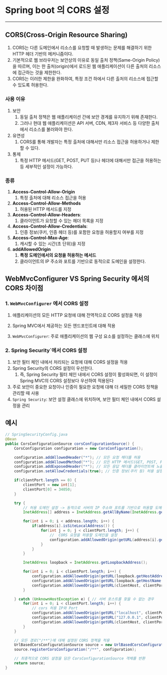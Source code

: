 # Spring boot 의 CORS 설정

---

>

## CORS(Cross-Origin Resource Sharing) 

1. CORS는 다른 도메인에서 리소스를 요청할 때 발생하는 문제를 해결하기 위한 HTTP 헤더 기반의 메커니즘이다. 
2. 기본적으로 웹 브라우저는 보안상의 이유로 동일 출처 정책(Same-Origin Policy)을 따르며, 이는 한 출처(origin)에서 로드된 웹 애플리케이션이 다른 출처의 리소스에 접근하는 것을 제한한다. 
3. CORS는 이러한 제한을 완화하여, 특정 조건 하에서 다른 출처의 리소스에 접근할 수 있도록 허용한다. 

### 사용 이유 

1. 보안
   1. 동일 출처 정책은 웹 애플리케이션 간에 보안 경계를 유지하기 위해 존재한다. 
   2. 그러나 현대 웹 애플리케이션은 API 서버, CDN, 제3자 서비스 등 다양한 출처에서 리소스를 불러와야 한다. 
2. 유연성
   1. CORS를 통해 개발자는 특정 출처에 대해서만 리소스 접근을 허용하거나 제한할 수 있다. 
3. 통제
   1. 특정 HTTP 메서드(GET, POST, PUT 등)나 헤더에 대해서만 접근을 허용하는 등 세부적인 설정이 가능하다. 

### 종류

1. **Access-Control-Allow-Origin**
   1. 특정 출처에 대해 리소스 접근을 허용
2. **Access-Control-Allow-Methods**
   1. 허용된 HTTP 메서드를 지정
3. **Access-Control-Allow-Headers**: 
   1. 클라이언트가 요청할 수 있는 헤더 목록을 지정
4. **Access-Control-Allow-Credentials**: 
   1. 인증 정보(쿠키, 인증 헤더 등)를 포함한 요청을 허용할지 여부를 지정
5. **Access-Control-Max-Age**: 
   1. 캐시할 수 있는 시간(초 단위)을 지정
6. **addAllowedOrigin**
   1. **특정 도메인에서의 요청을 허용하는 메서드**
   2. 클라이언트의 IP 주소와 포트를 기반으로 동적으로 도메인을 설정한다. 




## WebMvcConfigurer  VS Spring Security  에서의 CORS 차이점 

### 1. `WebMvcConfigurer` 에서 CORS 설정

1. 애플리케이션의 모든 HTTP 요청에 대해 전역적으로 CORS 설정을 적용

2. Spring MVC에서 제공하는 모든 엔드포인트에 대해 적용

3. `WebMvcConfigurer`: 주로 애플리케이션의 웹 구성 요소를 설정하는 클래스에 위치

   

### 2. Spring Security`에서 CORS 설정

1. 보안 필터 체인 내에서 처리되는 요청에 대해 CORS 설정을 적용
2. Spring Security의 CORS 설정이 우선한다. 
   1. 즉, Spring Security 필터 체인 내에서 CORS 설정이 활성화되면, 이 설정이 Spring MVC의 CORS 설정보다 우선하여 적용된다
3. 주로 보안이 중요한 요청이나 인증이 필요한 요청에 대해 더 세밀한 CORS 정책을 관리할 때 사용
4. `Spring Security`: 보안 설정 클래스에 위치하며, 보안 필터 체인 내에서 CORS 설정을 관리

## 예시

```java
// SpringSecurityConfig.java
@Bean
public CorsConfigurationSource corsConfigurationSource() {
    CorsConfiguration configuration = new CorsConfiguration();

    configuration.addAllowedHeader("*"); // 모든 요청 헤더를 허용
    configuration.addAllowedMethod("*"); // 모든 HTTP 메서드(GET, POST, PUT, DELETE 등)를 허용
    configuration.addExposedHeader("*"); // 모든 응답 헤더를 클라이언트에 노출
    configuration.setAllowCredentials(true); // 인증 정보(쿠키 등) 허용 설정

    if(clientPort.length == 0) {
        clientPort = new int[1];
        clientPort[0] = 34050;
    }

    try {
        // 허용 도메인 설정 -> 동적으로 서버의 IP 주소와 포트를 기반으로 허용할 도메인을 설정
        InetAddress[] address = InetAddress.getAllByName(InetAddress.getLocalHost().getHostName());

        for(int i = 0; i < address.length; i++) {
            if(address[i].isSiteLocalAddress()) { 
                for(int j = 0; j < clientPort.length; j++) {
                    //  CORS 요청을 허용할 도메인을 설정
                    configuration.addAllowedOrigin(getURL(address[i].getHostAddress(), clientPort[j]));
                }
            }
        }

        InetAddress loopback = InetAddress.getLoopbackAddress();

        for(int i = 0; i < clientPort.length; i++) {
            configuration.addAllowedOrigin(getURL(loopback.getHostAddress(), clientPort[i]));
            configuration.addAllowedOrigin(getURL(loopback.getHostName(), clientPort[i]));
            configuration.addAllowedOrigin(getURL(clientHost, clientPort[i]));
        }

    } catch (UnknownHostException e) { // 서버 호스트를 찾을 수 없는 경우
        for(int i = 0; i < clientPort.length; i++) {
            // cors 허용 IP와 Port 
            configuration.addAllowedOrigin(getURL("localhost", clientPort[i])); 
            configuration.addAllowedOrigin(getURL("127.0.0.1", clientPort[i]));
            configuration.addAllowedOrigin(getURL(clientHost, clientPort[i]));
        }
    }

    // 모든 경로("/**")에 대해 설정된 CORS 정책을 적용
    UrlBasedCorsConfigurationSource source = new UrlBasedCorsConfigurationSource();
    source.registerCorsConfiguration("/**", configuration);

    // 최종적으로 CORS 설정을 담은 CorsConfigurationSource 객체를 반환
    return source;
}
```

